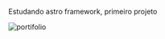 Estudando astro framework, primeiro projeto

![portifolio](https://github.com/vinicius377/astro-framework/assets/84112251/ad93725d-9bf4-4dfa-90f1-994db5a52f44)

